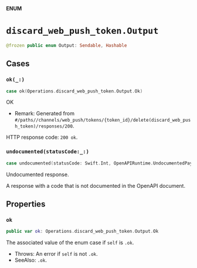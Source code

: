 **ENUM**

# `discard_web_push_token.Output`

```swift
@frozen public enum Output: Sendable, Hashable
```

## Cases
### `ok(_:)`

```swift
case ok(Operations.discard_web_push_token.Output.Ok)
```

OK

- Remark: Generated from `#/paths//channels/web_push/tokens/{token_id}/delete(discard_web_push_token)/responses/200`.

HTTP response code: `200 ok`.

### `undocumented(statusCode:_:)`

```swift
case undocumented(statusCode: Swift.Int, OpenAPIRuntime.UndocumentedPayload)
```

Undocumented response.

A response with a code that is not documented in the OpenAPI document.

## Properties
### `ok`

```swift
public var ok: Operations.discard_web_push_token.Output.Ok
```

The associated value of the enum case if `self` is `.ok`.

- Throws: An error if `self` is not `.ok`.
- SeeAlso: `.ok`.
